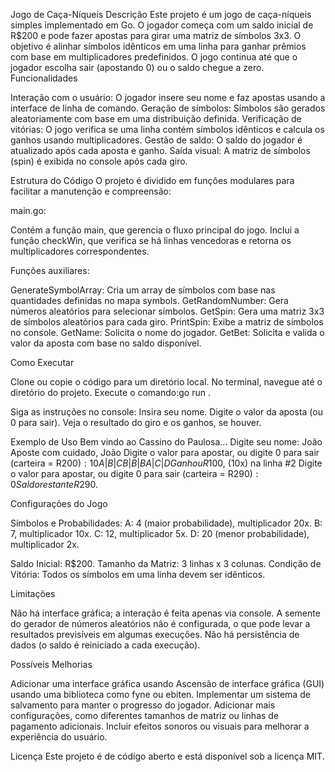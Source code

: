 Jogo de Caça-Níqueis
Descrição
Este projeto é um jogo de caça-níqueis simples implementado em Go. O jogador começa com um saldo inicial de R$200 e pode fazer apostas para girar uma matriz de símbolos 3x3. O objetivo é alinhar símbolos idênticos em uma linha para ganhar prêmios com base em multiplicadores predefinidos. O jogo continua até que o jogador escolha sair (apostando 0) ou o saldo chegue a zero.
Funcionalidades

Interação com o usuário: O jogador insere seu nome e faz apostas usando a interface de linha de comando.
Geração de símbolos: Símbolos são gerados aleatoriamente com base em uma distribuição definida.
Verificação de vitórias: O jogo verifica se uma linha contém símbolos idênticos e calcula os ganhos usando multiplicadores.
Gestão de saldo: O saldo do jogador é atualizado após cada aposta e ganho.
Saída visual: A matriz de símbolos (spin) é exibida no console após cada giro.

Estrutura do Código
O projeto é dividido em funções modulares para facilitar a manutenção e compreensão:

main.go:

Contém a função main, que gerencia o fluxo principal do jogo.
Inclui a função checkWin, que verifica se há linhas vencedoras e retorna os multiplicadores correspondentes.


Funções auxiliares:

GenerateSymbolArray: Cria um array de símbolos com base nas quantidades definidas no mapa symbols.
GetRandomNumber: Gera números aleatórios para selecionar símbolos.
GetSpin: Gera uma matriz 3x3 de símbolos aleatórios para cada giro.
PrintSpin: Exibe a matriz de símbolos no console.
GetName: Solicita o nome do jogador.
GetBet: Solicita e valida o valor da aposta com base no saldo disponível.


Como Executar

Clone ou copie o código para um diretório local.
No terminal, navegue até o diretório do projeto.
Execute o comando:go run .


Siga as instruções no console:
Insira seu nome.
Digite o valor da aposta (ou 0 para sair).
Veja o resultado do giro e os ganhos, se houver.


Exemplo de Uso
Bem vindo ao Cassino do Paulosa...
Digite seu nome: João
Aposte com cuidado, João
Digite o valor para apostar, ou digite 0 para sair (carteira = R$200): 10
A | B | C
B | B | B
A | C | D
Ganhou R$100, (10x) na linha #2
Digite o valor para apostar, ou digite 0 para sair (carteira = R$290): 0
Saldo restante R$290.

Configurações do Jogo

Símbolos e Probabilidades:
A: 4 (maior probabilidade), multiplicador 20x.
B: 7, multiplicador 10x.
C: 12, multiplicador 5x.
D: 20 (menor probabilidade), multiplicador 2x.


Saldo Inicial: R$200.
Tamanho da Matriz: 3 linhas x 3 colunas.
Condição de Vitória: Todos os símbolos em uma linha devem ser idênticos.

Limitações

Não há interface gráfica; a interação é feita apenas via console.
A semente do gerador de números aleatórios não é configurada, o que pode levar a resultados previsíveis em algumas execuções.
Não há persistência de dados (o saldo é reiniciado a cada execução).

Possíveis Melhorias

Adicionar uma interface gráfica usando Ascensão de interface gráfica (GUI) usando uma biblioteca como fyne ou ebiten.
Implementar um sistema de salvamento para manter o progresso do jogador.
Adicionar mais configurações, como diferentes tamanhos de matriz ou linhas de pagamento adicionais.
Incluir efeitos sonoros ou visuais para melhorar a experiência do usuário.

Licença
Este projeto é de código aberto e está disponível sob a licença MIT.
